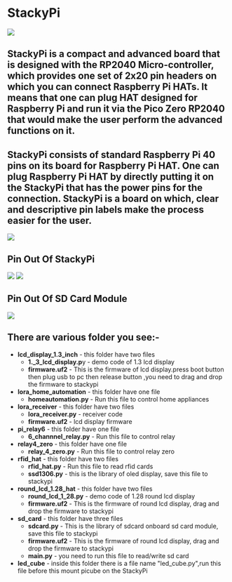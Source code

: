 # StackyPi
<img src= "https://github.com/sbcshop/StackyPi/blob/main/images/Capture.JPG" />

## StackyPi is a compact and advanced board that is designed with the RP2040 Micro-controller, which provides one set of 2x20 pin headers on which you can connect Raspberry Pi HATs. It means that one can plug HAT designed for Raspberry Pi and run it via the Pico Zero RP2040 that would make the user perform the advanced functions on it.

## StackyPi consists of standard Raspberry Pi 40 pins on its board for Raspberry Pi HAT. One can plug Raspberry Pi HAT by directly putting it on the StackyPi that has the power pins for the connection. StackyPi is a board on which, clear and descriptive pin labels make the process easier for the user.

<img src= "https://github.com/sbcshop/StackyPi/blob/main/images/img4.png" />

## Pin Out Of StackyPi
<img src= "https://github.com/sbcshop/StackyPi/blob/main/images/img6.png" />
<img src= "https://github.com/sbcshop/StackyPi/blob/main/images/img.JPG" />

## Pin Out Of SD Card Module
<img src= "https://github.com/sbcshop/StackyPi/blob/main/images/img1.JPG" />

## There are various folder you see:-
  * **lcd_display_1.3_inch** - this folder have two files
    * **1._3_lcd_display.p**y - demo code of 1.3 lcd display
    * **firmware.uf2** - This is the firmware of lcd display.press boot button then plug usb to pc then release button ,you need to drag and drop the firmware to stackypi 
  * **lora_home_automation** -  this folder have one file
    * **homeautomation.py** - Run this file to control home appliances
  * **lora_receiver** - this folder have two files
    * **lora_receiver.py** - receiver code
    * **firmware.uf2** -  lcd display firmware
  * **pi_relay6** - this folder have one file
    * **6_channnel_relay.py** - Run this file to control relay
  * **relay4_zero** - this folder have one file
    * **relay_4_zero.py** - Run this file to control relay zero
  * **rfid_hat** - this folder have two files
    * **rfid_hat.py** - Run this file to read rfid cards
    * **ssd1306.py** - this is the library of oled display, save this file to stackypi 
  * **round_lcd_1.28_hat** - this folder have two files
    * **round_lcd_1_28.py** - demo code of 1.28 round lcd display
    * **firmware.uf2** - This is the firmware of round lcd display, drag and drop the firmware to stackypi 
  * **sd_card** - this folder have three files
    * **sdcard.py** - This is the library of sdcard onboard sd card module, save this file to stackypi 
    * **firmware.uf2** - This is the firmware of round lcd display, drag and drop the firmware to stackypi
    * **main.py** - you need to run this file to read/write sd card
  * **led_cube** - inside this folder there is a file name "led_cube.py",run this file before this mount picube on the StackyPi
  




